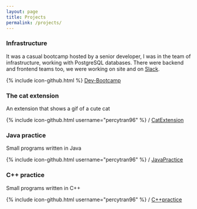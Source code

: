 ```yaml
---
layout: page
title: Projects
permalink: /projects/
---
```


### Infrastructure
It was a casual bootcamp hosted by a senior developer, I was in the team of infrastructure, working with PostgreSQL databases.
There were backend and frontend teams too, we were working on site and on [Slack](https://slack.com/).


{% include icon-github.html %} [Dev-Bootcamp](https://github.com/ntjandra/6Nought-Dev-Bootcamp)



### The cat extension
An extension that shows a gif of a cute cat

{% include icon-github.html username="percytran96" %} /
[CatExtension](https://github.com/percytran96/funChromeExtension)




### Java practice
Small programs written in Java

{% include icon-github.html username="percytran96" %} /
[JavaPractice](https://github.com/percytran96/Java-practice)



### C++ practice
Small programs written in C++

{% include icon-github.html username="percytran96" %} /
[C++practice](https://github.com/percytran96/C-practice)
